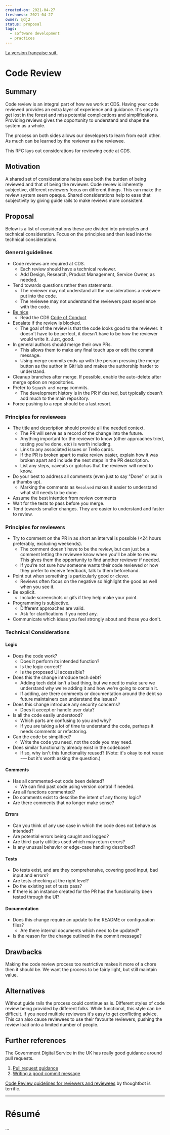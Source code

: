 ```yaml
---
created-on: 2021-04-27
freshness: 2021-04-27
owner: @dj2
status: proposal
tags:
  - software development
  - practices
---
```


[La version française suit.](#résumé)

# Code Review

## Summary
Code review is an integral part of how we work at CDS. Having your code
reviewed provides an extra layer of experience and guidance. It's easy to
get lost in the forest and miss potential complications and
simplifications.  Providing reviews gives the opportunity to understand
and shape the system as a whole.

The process on both sides allows our developers to learn from each other.
As much can be learned by the reviewer as the reviewee.

This RFC lays out considerations for reviewing code at CDS.

## Motivation
A shared set of considerations helps ease both the burden of being
reviewed and that of being the reviewer. Code review is inherently
subjective, different reviewers focus on different things. This can make
the review system seem opaque. Shared considerations help to ease that
subjectivity by giving guide rails to make reviews more consistent.

## Proposal
Below is a list of considerations these are divided into principles and
technical consideration. Focus on the principles and then lead into the
technical considerations.

### General guidelines
 - Code reviews are required at CDS.
   - Each review should have a technical reviewer.
   - Add Design, Research, Product Management, Service Owner, as needed.
 - Tend towards questions rather then statements.
   - The reviewer may not understand all the considerations a reviewee
     put into the code.
   - The reviewee may not understand the reviewers past experience with
     the code.
 - [Be nice](https://qz.com/work/625870/after-years-of-intensive-analysis-google-discovers-the-key-to-good-teamwork-is-being-nice/)
   - Read the CDS [Code of Conduct](https://github.com/cds-snc/.github/blob/master/CODE_OF_CONDUCT.md)
 - Escalate if the review is blocked.
   - The goal of the review is that the code looks good to the reviewer.
     It doesn't have to be perfect, it doesn't have to be how the
     reviewer would write it. Just, good.
 - In general authors should merge their own PRs.
   - This allows them to make any final touch ups or edit the commit
     message.
   - Using merge commits ends up with the person pressing the merge button as
     the author in GitHub and makes the authorship harder to understand.
 - Cleanup branches after merge. If possible, enable the auto-delete
   after merge option on repositories.
 - Prefer to `Squash and merge` commits.
   - The development history is in the PR if desired, but typically
     doesn't add much to the main repository.
 - Force pushing to a repo should be a last resort.

### Principles for reviewees
 - The title and description should provide all the needed context.
   - The PR will serve as a record of the change into the future.
   - Anything important for the reviewer to know (other approaches tried,
     testing you’ve done, etc) is worth including.
   - Link to any associated issues or Trello cards.
   - If the PR is broken apart to make review easier, explain how it was
     broken apart and include the next steps in the PR description.
   - List any steps, caveats or gotchas that the reviewer will need to
     know.
 - Do your best to address all comments (even just to say "Done" or put
   in a thumbs up).
   - Marking the comments as `Resolved` makes it easier to understand
     what still needs to be done.
 - Assume the best intention from review comments
 - Wait for the tests to pass before you merge.
 - Tend towards smaller changes. They are easier to understand and
   faster to review.


### Principles for reviewers
 - Try to comment on the PR in as short an interval is possible (<24
   hours preferably, excluding weekends).
   - The comment doesn't have to be the review, but can just be a
     comment letting the reviewee know when you'll be able to review.
     This gives them the opportunity to find another reviewer if needed.
   - If you’re not sure how someone wants their code reviewed or how they
     prefer to receive feedback, talk to them beforehand.
 - Point out when something is particularly good or clever.
   - Reviews often focus on the negative so highlight the good as well
     when you see it.
 - Be explicit.
   - Include screenshots or gifs if they help make your point.
 - Programming is subjective.
   - Different approaches are valid.
   - Ask for clarifications if you need any.
 - Communicate which ideas you feel strongly about and those you don't.


### Technical Considerations

#### Logic
 - Does the code work?
   - Does it perform its intended function?
   - Is the logic correct?
   - Is the proposed UI accessible?
 - Does this the change introduce tech debt?
   - Adding tech debt isn't a bad thing, but we need to make sure we understand
     why we're adding it and how we're going to contain it.
   - If adding, are there comments or documentation around the debt so future
     maintainers can understand the issues?
 - Does this change introduce any security concerns?
   - Does it accept or handle user data?
 - Is all the code easily understood?
   - Which parts are confusing to you and why?
   - If you are taking a lot of time to understand the code, perhaps it
     needs comments or refactoring.
 - Can the code be simplified?
   - Write the code you need, not the code you may need.
 - Does similar functionality already exist in the codebase?
   - If so, why isn't this functionality reused?
     (Note: it's okay to not reuse -— but it's worth asking the question.)

#### Comments
 - Has all commented-out code been deleted?
   - We can find past code using version control if needed.
 - Are all functions commented?
 - Do comments exist to describe the intent of any thorny logic?
 - Are there comments that no longer make sense?

#### Errors
 - Can you think of any use case in which the code does not behave as
   intended?
 - Are potential errors being caught and logged?
 - Are third-party utilities used which may return errors?
 - Is any unusual behavior or edge-case handling described?

#### Tests
 - Do tests exist, and are they comprehensive, covering good input, bad
   input and errors?
 - Are tests checking at the right level?
 - Do the existing set of tests pass?
 - If there is an instance created for the PR has the functionality been tested
   through the UI?


#### Documentation
 - Does this change require an update to the README or configuration
   files?
   - Are there internal documents which need to be updated?
 - Is the reason for the change outlined in the commit message?


## Drawbacks
Making the code review process too restrictive makes it more of a chore
then it should be. We want the process to be fairly light, but still
maintain value.


## Alternatives
Without guide rails the process could continue as is. Different styles of
code review being provided by different folks. While functional, this
style can be difficult. If you need multiple reviewers it's easy to
get conflicting advice. This can also cause reviewees to use their
favourite reviewers, pushing the review load onto a limited number of
people.

## Further references

The Government Digital Service in the UK has really good guidance around
pull requests.
 1. [Pull request guidance](https://github.com/alphagov/styleguides/blob/master/pull-requests.md)
 2. [Writing a good commit message](https://github.com/alphagov/styleguides/blob/master/git.md)

[Code Review guidelines for reviewers and reviewees](https://github.com/thoughtbot/guides/tree/master/code-review)
by thoughtbot is terrific.


---

# Résumé

...




